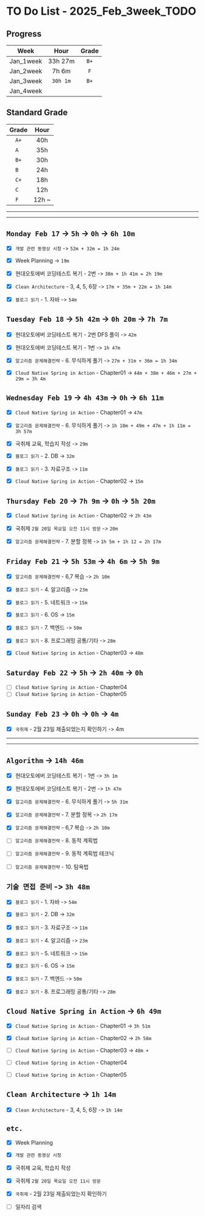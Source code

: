 # TO Do List - 2025_Feb_3week_TODO

## Progress
| Week | Hour | Grade |
|:---:|:---:|:---:|
|Jan_1week|33h 27m|`B+`|
|Jan_2week|7h 6m|`F`|
|Jan_3week|`30h 1m`|`B+`|
|Jan_4week|||


## Standard Grade
| Grade | Hour |
|:---:|:---:|
|`A+`|40h|
|`A `|35h|
|`B+`|30h|
|`B `|24h|
|`C+`|18h|
|`C `|12h|
|`F `|12h ~|


---
---

## `Monday Feb 17` -> `5h` -> `0h` -> `6h 10m`
- [x] `개발 관련 동영상 시청` -> `52m + 32m = 1h 24m`
- [x] Week Planning -> `19m`
- [x] 현대오토에버 코딩테스트 복기 - 2번 -> `38m + 1h 41m = 2h 19m`
- [x] `Clean Architecture` - 3, 4, 5, 6장 -> `17m + 35m + 22m = 1h 14m`
- [x] `블로그 읽기` - 1. 자바 -> `54m`


## `Tuesday Feb 18` -> `5h 42m` -> `0h 20m` -> `7h 7m`
- [x] 현대오토에버 코딩테스트 복기 - 2번 DFS 풀이 -> `42m`
- [x] 현대오토에버 코딩테스트 복기 - 1번 -> `1h 47m`
- [x] `알고리즘 문제해결전략` - 6. 무식하게 풀기 -> `27m + 31m + 36m = 1h 34m`
- [x] `Cloud Native Spring in Action` - Chapter01 -> `44m + 38m + 46m + 27m + 29m = 3h 4m`


## `Wednesday Feb 19` ->  `4h 43m` -> `0h` -> `6h 11m`
- [x] `Cloud Native Spring in Action` - Chapter01 -> `47m`
- [x] `알고리즘 문제해결전략` - 6. 무식하게 풀기 -> `1h 10m + 49m + 47m + 1h 11m = 3h 57m`
- [x] 국취제 교육, 학습지 작성 -> `29m`
- [x] `블로그 읽기` - 2. DB -> `32m`
- [x] `블로그 읽기` - 3. 자료구조 -> `11m`
- [x] `Cloud Native Spring in Action` - Chapter02 -> `15m`

 
## `Thursday Feb 20` -> `7h 9m` -> `0h` -> `5h 20m`
- [x] `Cloud Native Spring in Action` - Chapter02 -> `2h 43m`
- [x] 국취제 `2월 20일 목요일 오전 11시 방문` -> `20m`
- [x] `알고리즘 문제해결전략` - 7. 분할 정복 -> `1h 5m + 1h 12 = 2h 17m`


## `Friday Feb 21` -> `5h 53m` -> `4h 6m` -> `5h 9m`
- [x] `알고리즘 문제해결전략` - 6,7 복습 -> `2h 10m`
- [x] `블로그 읽기` - 4. 알고리즘 -> `23m`
- [x] `블로그 읽기` - 5. 네트워크 -> `15m`
- [x] `블로그 읽기` - 6. OS -> `15m`
- [x] `블로그 읽기` - 7. 백엔드 -> `50m`
- [x] `블로그 읽기` - 8. 프로그래밍 공통/기타 -> `28m`
- [x] `Cloud Native Spring in Action` - Chapter03 -> `48m`


## `Saturday Feb 22` -> `5h` -> `2h 40m` -> `0h`
- [ ] `Cloud Native Spring in Action` - Chapter04
- [ ] `Cloud Native Spring in Action` - Chapter05

## `Sunday Feb 23` -> `0h` -> `0h` -> `4m`
- [x] `국취제` - 2월 23일 제출되었는지 확인하기 -> 4m



---
---
## `Algorithm` -> `14h 46m`
- [x] 현대오토에버 코딩테스트 복기 - 1번 -> `3h 1m`
- [x] 현대오토에버 코딩테스트 복기 - 2번 -> `1h 47m`
- [x] `알고리즘 문제해결전략` - 6. 무식하게 풀기 -> `5h 31m`
- [x] `알고리즘 문제해결전략` - 7. 분할 정복 -> `2h 17m`
- [x] `알고리즘 문제해결전략` - 6,7 복습 -> `2h 10m`

- [ ] `알고리즘 문제해결전략` - 8. 동적 계획법
- [ ] `알고리즘 문제해결전략` - 9. 동적 계획법 테크닉
- [ ] `알고리즘 문제해결전략` - 10. 탐욕법


## `기술 면접 준비` -> `3h 48m`
- [x] `블로그 읽기` - 1. 자바 -> `54m`
- [x] `블로그 읽기` - 2. DB -> `32m`
- [x] `블로그 읽기` - 3. 자료구조 -> `11m`
- [x] `블로그 읽기` - 4. 알고리즘 -> `23m`
- [x] `블로그 읽기` - 5. 네트워크 -> `15m`
- [x] `블로그 읽기` - 6. OS -> `15m`
- [x] `블로그 읽기` - 7. 백엔드 -> `50m`
- [x] `블로그 읽기` - 8. 프로그래밍 공통/기타 -> `28m`


## `Cloud Native Spring in Action` -> `6h 49m`
- [x] `Cloud Native Spring in Action` - Chapter01 -> `3h 51m`
- [x] `Cloud Native Spring in Action` - Chapter02 -> `2h 58m`
- [ ] `Cloud Native Spring in Action` - Chapter03 -> `48m + `
- [ ] `Cloud Native Spring in Action` - Chapter04
- [ ] `Cloud Native Spring in Action` - Chapter05


## `Clean Architecture` -> `1h 14m`
- [x] `Clean Architecture` - 3, 4, 5, 6장 -> `1h 14m`


## `etc.`
- [x] Week Planning
- [x] `개발 관련 동영상 시청`
- [x] 국취제 교육, 학습지 작성
- [x] 국취제 `2월 20일 목요일 오전 11시 방문`
- [x] `국취제` - 2월 23일 제출되었는지 확인하기 
- [ ] 일자리 검색


